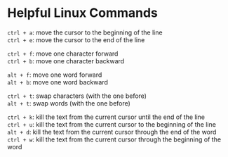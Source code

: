 # Helpful Linux Commands

`ctrl + a`: move the cursor to the beginning of the line  
`ctrl + e`: move the cursor to the end of the line  
  
`ctrl + f`: move one character forward  
`ctrl + b`: move one character backward  
  
`alt + f`: move one word forward  
`alt + b`: move one word backward  
  
`ctrl + t`: swap characters (with the one before)  
`alt + t`: swap words (with the one before)  
  
`ctrl + k`: kill the text from the current cursor until the end of the line  
`ctrl + u`: kill the text from the current cursor to the beginning of the line  
`alt + d`: kill the text from the current cursor through the end of the word  
`ctrl + w`: kill the text from the current cursor through the beginning of the word

